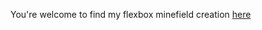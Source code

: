You're welcome to find my flexbox minefield creation [here](https://xandradebacker.github.io/FlexboxMinefield/)
